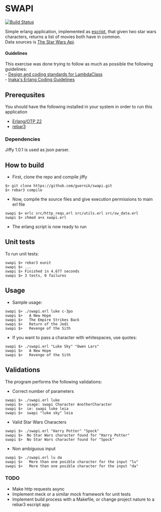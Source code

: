 # SWAPI
  [![Build Status](https://www.travis-ci.com/Guernik/swapi.svg?branch=master)](https://www.travis-ci.com/Guernik/swapi)  

  Simple erlang application, implemented as [escript](http://erlang.org/doc/man/escript.html), that given two star wars characters, returns a list of movies both have in common.  
  Data sources is [The Star Wars Api](https://swapi.co/).  
#### Guidelines
This exercise was done trying to follow as much as possible the following guidelines:  
    - [Design and coding standards for LambdaClass](https://github.com/lambdaclass/guidelines)  
    - [Inaka's Erlang Coding Guidelines](https://github.com/inaka/erlang_guidelines)  



## Prerequsites
You should have the following installed in your system in order to run this application
- [Erlang/OTP 22](https://www.erlang.org/downloads/22.0)
- [rebar3](https://github.com/erlang/rebar3)

### Dependencies
  Jiffy 1.0.1 is used as json parser.  

## How to build
- First, clone the repo and compile jiffy
 ~~~
 $> git clone https://github.com/guernik/swapi.git
 $> rebar3 compile
 ~~~
- Now, compile the source files and give execution permissions to main erl file
~~~
swapi $> erlc src/http_reqs.erl src/utils.erl src/sw_data.erl
swapi $> chmod a+x swapi.erl
~~~
- The erlang script is now ready to run
 
## Unit tests
To run unit tests:
~~~
swapi $> rebar3 eunit
swapi $> ...
swapi $> Finished in 4.677 seconds
swapi $> 3 tests, 0 failures
~~~

## Usage
* Sample usage:
~~~
swapi $> ./swapi.erl luke c-3po
swapi $>   A New Hope
swapi $>   The Empire Strikes Back
swapi $>   Return of the Jedi
swapi $>   Revenge of the Sith
~~~

* If you want to pass a character with whitespaces, use quotes:
~~~
swapi $> ./swapi.erl "Luke Sky" "Owen Lars"
swapi $>   A New Hope
swapi $>   Revenge of the Sith
~~~

## Validations
 The program performs the following validations:
  - Correct number of parameters
  ~~~
  swapi $> ./swapi.erl luke
  swapi $>  usage: swapi Character AnotherCharacter
  swapi $>  ie: swapi luke leia
  swapi $>  swapi "luke sky" leia
  ~~~
  - Valid Star Wars Characters
  ~~~
  swapi $> ./swapi.erl "Harry Potter" "Spock"
  swapi $>  No Star Wars character found for "Harry Potter"
  swapi $>  No Star Wars character found for "Spock"
  ~~~
  - Non ambiguous input
  ~~~
  swapi $> ./swapi.erl lu da
  swapi $>   More than one posible character for the input "lu"
  swapi $>   More than one posible character for the input "da"  
  ~~~

### TODO
- Make http requests async
- Implement meck or a similar mock framework for unit tests
- Implement build process with a Makefile, or change project nature to a rebar3 escript app


